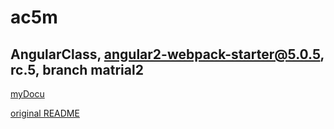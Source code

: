 # ac5m
## AngularClass, angular2-webpack-starter@5.0.5, rc.5, branch matrial2

[myDocu](docu/DOCU.md)

[original README](docu/README.md)